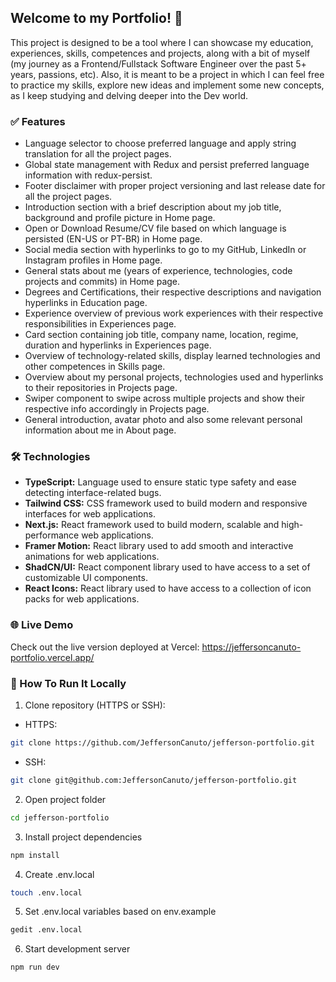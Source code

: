 ## Welcome to my Portfolio! 🚀

This project is designed to be a tool where I can showcase my education, experiences, skills, competences and projects, along with a bit of myself (my journey as a Frontend/Fullstack Software Engineer over the past 5+ years, passions, etc). Also, it is meant to be a project in which I can feel free to practice my skills, explore new ideas and implement some new concepts, as I keep studying and delving deeper into the Dev world.

### ✅ Features

- Language selector to choose preferred language and apply string translation for all the project pages.
- Global state management with Redux and persist preferred language information with redux-persist.
- Footer disclaimer with proper project versioning and last release date for all the project pages.
- Introduction section with a brief description about my job title, background and profile picture in Home page.
- Open or Download Resume/CV file based on which language is persisted (EN-US or PT-BR) in Home page.
- Social media section with hyperlinks to go to my GitHub, LinkedIn or Instagram profiles in Home page.
- General stats about me (years of experience, technologies, code projects and commits) in Home page.
- Degrees and Certifications, their respective descriptions and navigation hyperlinks in Education page.
- Experience overview of previous work experiences with their respective responsibilities in Experiences page.
- Card section containing job title, company name, location, regime, duration and hyperlinks in Experiences page.
- Overview of technology-related skills, display learned technologies and other competences in Skills page.
- Overview about my personal projects, technologies used and hyperlinks to their repositories in Projects page.
- Swiper component to swipe across multiple projects and show their respective info accordingly in Projects page.
- General introduction, avatar photo and also some relevant personal information about me in About page.

### 🛠️ Technologies

- **TypeScript:** Language used to ensure static type safety and ease detecting interface-related bugs.
- **Tailwind CSS:** CSS framework used to build modern and responsive interfaces for web applications.
- **Next.js:** React framework used to build modern, scalable and high-performance web applications.
- **Framer Motion:** React library used to add smooth and interactive animations for web applications.
- **ShadCN/UI:** React component library used to have access to a set of customizable UI components.
- **React Icons:** React library used to have access to a collection of icon packs for web applications.

### 🌐 Live Demo

Check out the live version deployed at Vercel: https://jeffersoncanuto-portfolio.vercel.app/

### 📂 How To Run It Locally

1. Clone repository (HTTPS or SSH):

* HTTPS:

```bash
git clone https://github.com/JeffersonCanuto/jefferson-portfolio.git
```

* SSH:

```bash
git clone git@github.com:JeffersonCanuto/jefferson-portfolio.git
```

2. Open project folder

```bash
cd jefferson-portfolio
```

3. Install project dependencies

```bash
npm install
```

4. Create .env.local

```bash
touch .env.local
```

5. Set .env.local variables based on env.example

```bash
gedit .env.local
```

6. Start development server

```bash
npm run dev
```